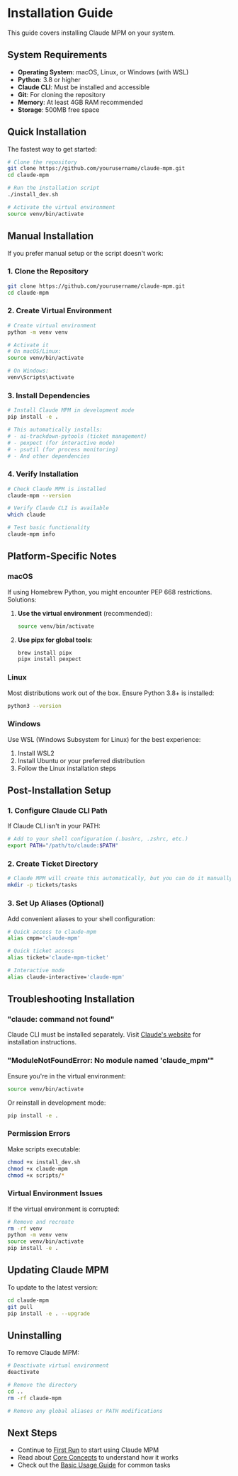 # Installation Guide

This guide covers installing Claude MPM on your system.

## System Requirements

- **Operating System**: macOS, Linux, or Windows (with WSL)
- **Python**: 3.8 or higher
- **Claude CLI**: Must be installed and accessible
- **Git**: For cloning the repository
- **Memory**: At least 4GB RAM recommended
- **Storage**: 500MB free space

## Quick Installation

The fastest way to get started:

```bash
# Clone the repository
git clone https://github.com/yourusername/claude-mpm.git
cd claude-mpm

# Run the installation script
./install_dev.sh

# Activate the virtual environment
source venv/bin/activate
```

## Manual Installation

If you prefer manual setup or the script doesn't work:

### 1. Clone the Repository

```bash
git clone https://github.com/yourusername/claude-mpm.git
cd claude-mpm
```

### 2. Create Virtual Environment

```bash
# Create virtual environment
python -m venv venv

# Activate it
# On macOS/Linux:
source venv/bin/activate

# On Windows:
venv\Scripts\activate
```

### 3. Install Dependencies

```bash
# Install Claude MPM in development mode
pip install -e .

# This automatically installs:
# - ai-trackdown-pytools (ticket management)
# - pexpect (for interactive mode)
# - psutil (for process monitoring)
# - And other dependencies
```

### 4. Verify Installation

```bash
# Check Claude MPM is installed
claude-mpm --version

# Verify Claude CLI is available
which claude

# Test basic functionality
claude-mpm info
```

## Platform-Specific Notes

### macOS

If using Homebrew Python, you might encounter PEP 668 restrictions. Solutions:

1. **Use the virtual environment** (recommended):
   ```bash
   source venv/bin/activate
   ```

2. **Use pipx for global tools**:
   ```bash
   brew install pipx
   pipx install pexpect
   ```

### Linux

Most distributions work out of the box. Ensure Python 3.8+ is installed:

```bash
python3 --version
```

### Windows

Use WSL (Windows Subsystem for Linux) for the best experience:

1. Install WSL2
2. Install Ubuntu or your preferred distribution
3. Follow the Linux installation steps

## Post-Installation Setup

### 1. Configure Claude CLI Path

If Claude CLI isn't in your PATH:

```bash
# Add to your shell configuration (.bashrc, .zshrc, etc.)
export PATH="/path/to/claude:$PATH"
```

### 2. Create Ticket Directory

```bash
# Claude MPM will create this automatically, but you can do it manually
mkdir -p tickets/tasks
```

### 3. Set Up Aliases (Optional)

Add convenient aliases to your shell configuration:

```bash
# Quick access to claude-mpm
alias cmpm='claude-mpm'

# Quick ticket access
alias ticket='claude-mpm-ticket'

# Interactive mode
alias claude-interactive='claude-mpm'
```

## Troubleshooting Installation

### "claude: command not found"

Claude CLI must be installed separately. Visit [Claude's website](https://claude.ai) for installation instructions.

### "ModuleNotFoundError: No module named 'claude_mpm'"

Ensure you're in the virtual environment:
```bash
source venv/bin/activate
```

Or reinstall in development mode:
```bash
pip install -e .
```

### Permission Errors

Make scripts executable:
```bash
chmod +x install_dev.sh
chmod +x claude-mpm
chmod +x scripts/*
```

### Virtual Environment Issues

If the virtual environment is corrupted:
```bash
# Remove and recreate
rm -rf venv
python -m venv venv
source venv/bin/activate
pip install -e .
```

## Updating Claude MPM

To update to the latest version:

```bash
cd claude-mpm
git pull
pip install -e . --upgrade
```

## Uninstalling

To remove Claude MPM:

```bash
# Deactivate virtual environment
deactivate

# Remove the directory
cd ..
rm -rf claude-mpm

# Remove any global aliases or PATH modifications
```

## Next Steps

- Continue to [First Run](first-run.md) to start using Claude MPM
- Read about [Core Concepts](concepts.md) to understand how it works
- Check out the [Basic Usage Guide](../02-guides/basic-usage.md) for common tasks